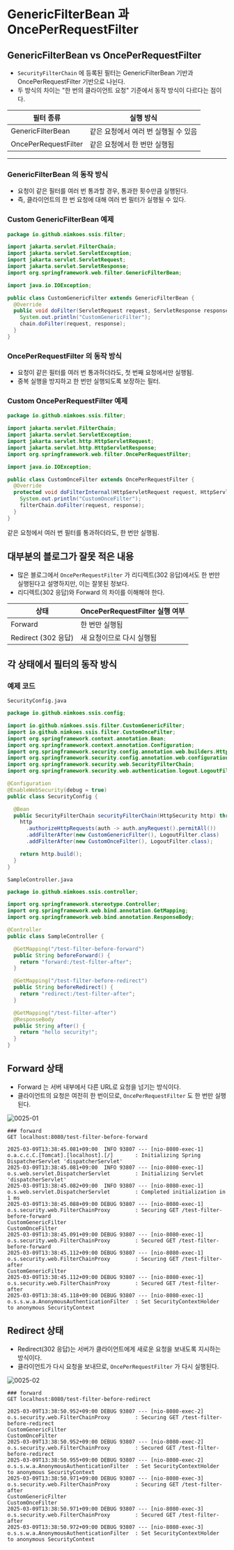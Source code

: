 # GenericFilterBean 과 OncePerRequestFilter

## GenericFilterBean vs OncePerRequestFilter

- `SecurityFilterChain` 에 등록된 필터는 GenericFilterBean 기반과 OncePerRequestFilter 기반으로 나뉜다.
- 두 방식의 차이는 "한 번의 클라이언트 요청" 기준에서 동작 방식이 다르다는 점이다.

| 필터 종류                | 실행 방식                 |
|----------------------|-----------------------|
| GenericFilterBean    | 같은 요청에서 여러 번 실행될 수 있음 |
| OncePerRequestFilter | 같은 요청에서 한 번만 실행됨      |

---

### GenericFilterBean 의 동작 방식

- 요청이 같은 필터를 여러 번 통과할 경우, 통과한 횟수만큼 실행된다.
- 즉, 클라이언트의 한 번 요청에 대해 여러 번 필터가 실행될 수 있다.

### Custom GenericFilterBean 예제

```java
package io.github.nimkoes.ssis.filter;

import jakarta.servlet.FilterChain;
import jakarta.servlet.ServletException;
import jakarta.servlet.ServletRequest;
import jakarta.servlet.ServletResponse;
import org.springframework.web.filter.GenericFilterBean;

import java.io.IOException;

public class CustomGenericFilter extends GenericFilterBean {
  @Override
  public void doFilter(ServletRequest request, ServletResponse response, FilterChain chain) throws IOException, ServletException {
    System.out.println("CustomGenericFilter");
    chain.doFilter(request, response);
  }
}

```

### OncePerRequestFilter 의 동작 방식

- 요청이 같은 필터를 여러 번 통과하더라도, 첫 번째 요청에서만 실행됨.
- 중복 실행을 방지하고 한 번만 실행되도록 보장하는 필터.

### Custom OncePerRequestFilter 예제

```java
package io.github.nimkoes.ssis.filter;

import jakarta.servlet.FilterChain;
import jakarta.servlet.ServletException;
import jakarta.servlet.http.HttpServletRequest;
import jakarta.servlet.http.HttpServletResponse;
import org.springframework.web.filter.OncePerRequestFilter;

import java.io.IOException;

public class CustomOnceFilter extends OncePerRequestFilter {
  @Override
  protected void doFilterInternal(HttpServletRequest request, HttpServletResponse response, FilterChain filterChain) throws ServletException, IOException {
    System.out.println("CustomOnceFilter");
    filterChain.doFilter(request, response);
  }
}

```

같은 요청에서 여러 번 필터를 통과하더라도, 한 번만 실행됨.

## 대부분의 블로그가 잘못 적은 내용

- 많은 블로그에서 `OncePerRequestFilter` 가 리디렉트(302 응답)에서도 한 번만 실행된다고 설명하지만, 이는 잘못된 정보다.
- 리디렉트(302 응답)와 Forward 의 차이를 이해해야 한다.

| 상태                | OncePerRequestFilter 실행 여부 |
|-------------------|----------------------------|
| Forward           | 한 번만 실행됨                   |
| Redirect (302 응답) | 새 요청이므로 다시 실행됨             |

## 각 상태에서 필터의 동작 방식

### 예제 코드

`SecurityConfig.java`

```java
package io.github.nimkoes.ssis.config;

import io.github.nimkoes.ssis.filter.CustomGenericFilter;
import io.github.nimkoes.ssis.filter.CustomOnceFilter;
import org.springframework.context.annotation.Bean;
import org.springframework.context.annotation.Configuration;
import org.springframework.security.config.annotation.web.builders.HttpSecurity;
import org.springframework.security.config.annotation.web.configuration.EnableWebSecurity;
import org.springframework.security.web.SecurityFilterChain;
import org.springframework.security.web.authentication.logout.LogoutFilter;

@Configuration
@EnableWebSecurity(debug = true)
public class SecurityConfig {

  @Bean
  public SecurityFilterChain securityFilterChain(HttpSecurity http) throws Exception {
    http
      .authorizeHttpRequests(auth -> auth.anyRequest().permitAll())
      .addFilterAfter(new CustomGenericFilter(), LogoutFilter.class)
      .addFilterAfter(new CustomOnceFilter(), LogoutFilter.class);

    return http.build();
  }
}

```

`SampleController.java`

```java
package io.github.nimkoes.ssis.controller;

import org.springframework.stereotype.Controller;
import org.springframework.web.bind.annotation.GetMapping;
import org.springframework.web.bind.annotation.ResponseBody;

@Controller
public class SampleController {

  @GetMapping("/test-filter-before-forward")
  public String beforeForward() {
    return "forward:/test-filter-after";
  }

  @GetMapping("/test-filter-before-redirect")
  public String beforeRedirect() {
    return "redirect:/test-filter-after";
  }

  @GetMapping("/test-filter-after")
  @ResponseBody
  public String after() {
    return "hello security!";
  }
}
```

## Forward 상태

- Forward 는 서버 내부에서 다른 URL로 요청을 넘기는 방식이다.
- 클라이언트의 요청은 여전히 한 번이므로, `OncePerRequestFilter` 도 한 번만 실행된다.

![0025-01](/tech-blog/resources/images/spring-security-inner-structure/0025-01.png)

```http request
### forward
GET localhost:8080/test-filter-before-forward
```

```shell
2025-03-09T13:38:45.081+09:00  INFO 93807 --- [nio-8080-exec-1] o.a.c.c.C.[Tomcat].[localhost].[/]       : Initializing Spring DispatcherServlet 'dispatcherServlet'
2025-03-09T13:38:45.081+09:00  INFO 93807 --- [nio-8080-exec-1] o.s.web.servlet.DispatcherServlet        : Initializing Servlet 'dispatcherServlet'
2025-03-09T13:38:45.082+09:00  INFO 93807 --- [nio-8080-exec-1] o.s.web.servlet.DispatcherServlet        : Completed initialization in 1 ms
2025-03-09T13:38:45.088+09:00 DEBUG 93807 --- [nio-8080-exec-1] o.s.security.web.FilterChainProxy        : Securing GET /test-filter-before-forward
CustomGenericFilter
CustomOnceFilter
2025-03-09T13:38:45.091+09:00 DEBUG 93807 --- [nio-8080-exec-1] o.s.security.web.FilterChainProxy        : Secured GET /test-filter-before-forward
2025-03-09T13:38:45.112+09:00 DEBUG 93807 --- [nio-8080-exec-1] o.s.security.web.FilterChainProxy        : Securing GET /test-filter-after
CustomGenericFilter
2025-03-09T13:38:45.112+09:00 DEBUG 93807 --- [nio-8080-exec-1] o.s.security.web.FilterChainProxy        : Secured GET /test-filter-after
2025-03-09T13:38:45.118+09:00 DEBUG 93807 --- [nio-8080-exec-1] o.s.s.w.a.AnonymousAuthenticationFilter  : Set SecurityContextHolder to anonymous SecurityContext
```

## Redirect 상태

- Redirect(302 응답)는 서버가 클라이언트에게 새로운 요청을 보내도록 지시하는 방식이다.
- 클라이언트가 다시 요청을 보내므로, `OncePerRequestFilter` 가 다시 실행된다.

![0025-02](/tech-blog/resources/images/spring-security-inner-structure/0025-02.png)

```http request
### forward
GET localhost:8080/test-filter-before-redirect
```

```shell
2025-03-09T13:38:50.952+09:00 DEBUG 93807 --- [nio-8080-exec-2] o.s.security.web.FilterChainProxy        : Securing GET /test-filter-before-redirect
CustomGenericFilter
CustomOnceFilter
2025-03-09T13:38:50.952+09:00 DEBUG 93807 --- [nio-8080-exec-2] o.s.security.web.FilterChainProxy        : Secured GET /test-filter-before-redirect
2025-03-09T13:38:50.955+09:00 DEBUG 93807 --- [nio-8080-exec-2] o.s.s.w.a.AnonymousAuthenticationFilter  : Set SecurityContextHolder to anonymous SecurityContext
2025-03-09T13:38:50.971+09:00 DEBUG 93807 --- [nio-8080-exec-3] o.s.security.web.FilterChainProxy        : Securing GET /test-filter-after
CustomGenericFilter
CustomOnceFilter
2025-03-09T13:38:50.971+09:00 DEBUG 93807 --- [nio-8080-exec-3] o.s.security.web.FilterChainProxy        : Secured GET /test-filter-after
2025-03-09T13:38:50.972+09:00 DEBUG 93807 --- [nio-8080-exec-3] o.s.s.w.a.AnonymousAuthenticationFilter  : Set SecurityContextHolder to anonymous SecurityContext
```
